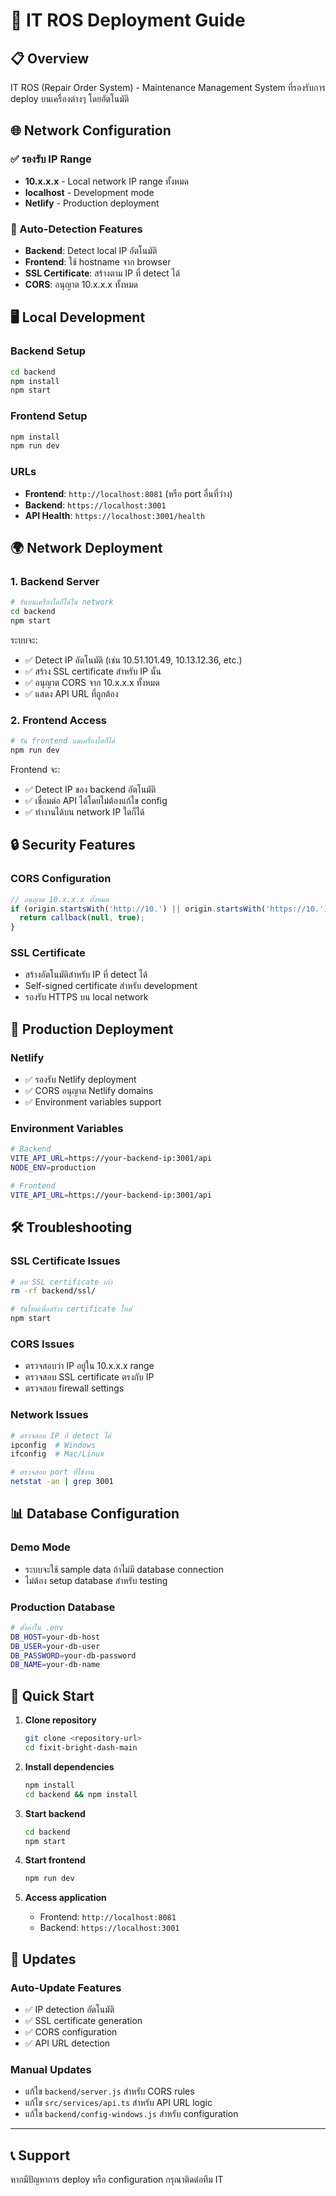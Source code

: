 # 🚀 IT ROS Deployment Guide

## 📋 Overview
IT ROS (Repair Order System) - Maintenance Management System ที่รองรับการ deploy บนเครื่องต่างๆ โดยอัตโนมัติ

## 🌐 Network Configuration

### ✅ รองรับ IP Range
- **10.x.x.x** - Local network IP range ทั้งหมด
- **localhost** - Development mode
- **Netlify** - Production deployment

### 🔧 Auto-Detection Features
- **Backend**: Detect local IP อัตโนมัติ
- **Frontend**: ใช้ hostname จาก browser
- **SSL Certificate**: สร้างตาม IP ที่ detect ได้
- **CORS**: อนุญาต 10.x.x.x ทั้งหมด

## 🖥️ Local Development

### Backend Setup
```bash
cd backend
npm install
npm start
```

### Frontend Setup
```bash
npm install
npm run dev
```

### URLs
- **Frontend**: `http://localhost:8081` (หรือ port อื่นที่ว่าง)
- **Backend**: `https://localhost:3001`
- **API Health**: `https://localhost:3001/health`

## 🌍 Network Deployment

### 1. Backend Server
```bash
# รันบนเครื่องใดก็ได้ใน network
cd backend
npm start
```

ระบบจะ:
- ✅ Detect IP อัตโนมัติ (เช่น 10.51.101.49, 10.13.12.36, etc.)
- ✅ สร้าง SSL certificate สำหรับ IP นั้น
- ✅ อนุญาต CORS จาก 10.x.x.x ทั้งหมด
- ✅ แสดง API URL ที่ถูกต้อง

### 2. Frontend Access
```bash
# รัน frontend บนเครื่องใดก็ได้
npm run dev
```

Frontend จะ:
- ✅ Detect IP ของ backend อัตโนมัติ
- ✅ เชื่อมต่อ API ได้โดยไม่ต้องแก้ไข config
- ✅ ทำงานได้บน network IP ใดก็ได้

## 🔒 Security Features

### CORS Configuration
```javascript
// อนุญาต 10.x.x.x ทั้งหมด
if (origin.startsWith('http://10.') || origin.startsWith('https://10.')) {
  return callback(null, true);
}
```

### SSL Certificate
- สร้างอัตโนมัติสำหรับ IP ที่ detect ได้
- Self-signed certificate สำหรับ development
- รองรับ HTTPS บน local network

## 📱 Production Deployment

### Netlify
- ✅ รองรับ Netlify deployment
- ✅ CORS อนุญาต Netlify domains
- ✅ Environment variables support

### Environment Variables
```bash
# Backend
VITE_API_URL=https://your-backend-ip:3001/api
NODE_ENV=production

# Frontend
VITE_API_URL=https://your-backend-ip:3001/api
```

## 🛠️ Troubleshooting

### SSL Certificate Issues
```bash
# ลบ SSL certificate เก่า
rm -rf backend/ssl/

# รันใหม่เพื่อสร้าง certificate ใหม่
npm start
```

### CORS Issues
- ตรวจสอบว่า IP อยู่ใน 10.x.x.x range
- ตรวจสอบ SSL certificate ตรงกับ IP
- ตรวจสอบ firewall settings

### Network Issues
```bash
# ตรวจสอบ IP ที่ detect ได้
ipconfig  # Windows
ifconfig  # Mac/Linux

# ตรวจสอบ port ที่ใช้งาน
netstat -an | grep 3001
```

## 📊 Database Configuration

### Demo Mode
- ระบบจะใช้ sample data ถ้าไม่มี database connection
- ไม่ต้อง setup database สำหรับ testing

### Production Database
```bash
# ตั้งค่าใน .env
DB_HOST=your-db-host
DB_USER=your-db-user
DB_PASSWORD=your-db-password
DB_NAME=your-db-name
```

## 🎯 Quick Start

1. **Clone repository**
   ```bash
   git clone <repository-url>
   cd fixit-bright-dash-main
   ```

2. **Install dependencies**
   ```bash
   npm install
   cd backend && npm install
   ```

3. **Start backend**
   ```bash
   cd backend
   npm start
   ```

4. **Start frontend**
   ```bash
   npm run dev
   ```

5. **Access application**
   - Frontend: `http://localhost:8081`
   - Backend: `https://localhost:3001`

## 🔄 Updates

### Auto-Update Features
- ✅ IP detection อัตโนมัติ
- ✅ SSL certificate generation
- ✅ CORS configuration
- ✅ API URL detection

### Manual Updates
- แก้ไข `backend/server.js` สำหรับ CORS rules
- แก้ไข `src/services/api.ts` สำหรับ API URL logic
- แก้ไข `backend/config-windows.js` สำหรับ configuration

---

## 📞 Support
หากมีปัญหาการ deploy หรือ configuration กรุณาติดต่อทีม IT
